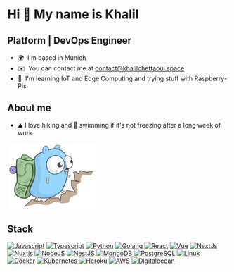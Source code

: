 # Hi 👋 My name is Khalil

## Platform | DevOps Engineer
- 🌍  I'm based in Munich
- ✉️  You can contact me at [contact@khalilchettaoui.space](mailto:contact@khalilchettaoui.space)
- 🧠  I'm learning IoT and Edge Computing and trying stuff with Raspberry-Pis
## About me
- ⛰️ I love hiking and 🌊 swimming if it's not freezing after a long week of work
<img src="./hiking.svg" alt="gopher hiking" width="200"/>

## Stack

<p align="left">
<a href="https://developer.mozilla.org/en-US/docs/Web/JavaScript" target="_blank" rel="noreferrer"><img src="https://raw.githubusercontent.com/danielcranney/readme-generator/main/public/icons/skills/javascript-colored.svg" width="36" height="36" alt="Javascript" /></a>
 <a href="https://www.typescriptlang.org/" target="_blank" rel="noreferrer"><img src="https://raw.githubusercontent.com/danielcranney/readme-generator/main/public/icons/skills/typescript-colored.svg" width="36" height="36" alt="Typescript" /></a>
<a href="https://www.python.org/" target="_blank" rel="noreferrer"><img src="https://raw.githubusercontent.com/danielcranney/readme-generator/main/public/icons/skills/python-colored.svg" width="36" height="36" alt="Python" /></a>
 <a href="https://go.dev/" target="_blank" rel="noreferrer"><img src="https://pub-1458474669ee456389205cda37cb3e7d.r2.dev/gopher.svg" width="36" height="36" alt="Golang" /></a>
<a href="https://reactjs.org/" target="_blank" rel="noreferrer"><img src="https://raw.githubusercontent.com/danielcranney/readme-generator/main/public/icons/skills/react-colored.svg" width="36" height="36" alt="React" /></a>
<a href="https://vuejs.org/" target="_blank" rel="noreferrer"><img src="https://upload.wikimedia.org/wikipedia/commons/9/95/Vue.js_Logo_2.svg" width="36" height="36" alt="Vue" /></a>
<a href="https://nextjs.org/docs" target="_blank" rel="noreferrer"><img src="https://pub-1458474669ee456389205cda37cb3e7d.r2.dev/nextjs.svg" width="36" height="36" alt="NextJs" /></a>
<a href="https://nuxtjs.org/" target="_blank" rel="noreferrer"><img src="https://pub-1458474669ee456389205cda37cb3e7d.r2.dev/icon-green.svg" width="36" height="36" alt="Nuxtjs" /></a>
<a href="https://nodejs.org/en/" target="_blank" rel="noreferrer"><img src="https://raw.githubusercontent.com/danielcranney/readme-generator/main/public/icons/skills/nodejs-colored.svg" width="36" height="36" alt="NodeJS" /></a>
 <a href="https://docs.nestjs.com/" target="_blank" rel="noreferrer"><img src="https://raw.githubusercontent.com/danielcranney/readme-generator/main/public/icons/skills/nestjs-colored.svg" width="36" height="36" alt="NestJS" /></a>
<a href="https://www.mongodb.com/" target="_blank" rel="noreferrer"><img src="https://pub-1458474669ee456389205cda37cb3e7d.r2.dev/MongoDB_Logomark_SpringGreen.svg" width="36" height="36" alt="MongoDB" /></a>
<a href="https://www.postgresql.org/" target="_blank" rel="noreferrer"><img src="https://raw.githubusercontent.com/danielcranney/readme-generator/main/public/icons/skills/postgresql-colored.svg" width="36" height="36" alt="PostgreSQL" /></a>
<a href="https://www.linux.org/pages/download/" target="_blank" rel="noreferrer"><img src="https://raw.githubusercontent.com/danielcranney/readme-generator/main/public/icons/skills/linux-colored.svg" width="36" height="36" alt="Linux" /></a>
 <a href="https://www.docker.com/" target="_blank" rel="noreferrer"><img src="https://raw.githubusercontent.com/danielcranney/readme-generator/main/public/icons/skills/docker-colored.svg" width="36" height="36" alt="Docker" /></a>
 <a href="https://kubernetes.io/" target="_blank" rel="noreferrer"><img src="https://cdn.jsdelivr.net/gh/devicons/devicon/icons/kubernetes/kubernetes-plain.svg" width="36" height="36" alt="Kubernetes" /></a>
<a href="https://git-scm.com/" target="_blank" rel="noreferrer"><img src="https://raw.githubusercontent.com/danielcranney/readme-generator/main/public/icons/skills/git-colored.svg" width="36" height="36" alt="Heroku" /></a>
  <a href="https://aws.amazon.com/" target="_blank" rel="noreferrer"><img src="https://pub-1458474669ee456389205cda37cb3e7d.r2.dev/amazon-web-services-2.svg" width="36" height="36" alt="AWS" /></a>
 <a href="https://www.digitalocean.com/" target="_blank" rel="noreferrer"><img src="https://upload.wikimedia.org/wikipedia/commons/c/c2/DigitalOcean_icon.svg" width="36" height="36" alt="Digitalocean" /></a>
</p>
